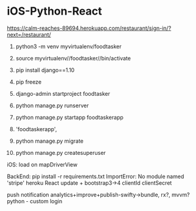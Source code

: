 # iOS-Python-React

https://calm-reaches-89694.herokuapp.com/restaurant/sign-in/?next=/restaurant/

1.  python3 -m venv myvirtualenv/foodtasker
2.  source myvirtualenv//foodtasker//bin/activate
3.  pip install django==1.10
4.  pip freeze
5.  django-admin startproject foodtasker
6.  python manage.py runserver

7.  python manage.py startapp foodtaskerapp
8.  'foodtaskerapp',

9.  python manage.py migrate
10. python manage.py createsuperuser

iOS:
load on mapDriverView

BackEnd:
pip install -r requirements.txt
ImportError: No module named 'stripe'
heroku
React update + bootstrap3->4
clientId
clientSecret

push notification
analytics+improve+publish-swifty->bundle, rx?, mvvm?
python - custom login
